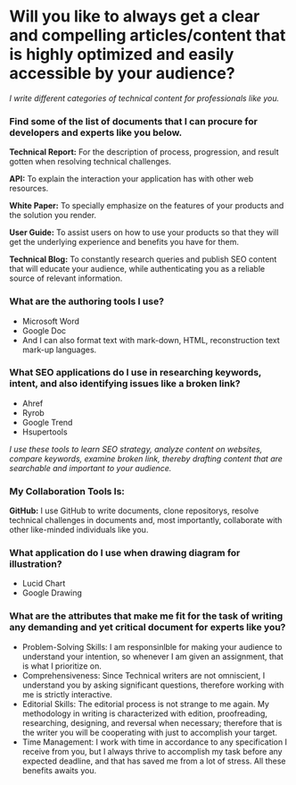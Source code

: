 # Will you like to always get a clear and compelling articles/content that is highly optimized and easily accessible by your audience?  

*I write different categories of technical content for professionals like you.*

### Find some of the list of documents that I can procure for developers and experts like you below.


**Technical Report:** For the description of process, progression, and result gotten when resolving technical challenges.


**API:** To explain the interaction your application has with other web resources.


**White Paper:** To specially emphasize on the features of your products and the solution you render. 

**User Guide:** To assist users on how to use your products so that they will get the underlying experience and benefits you have for them. 


**Technical Blog:** To constantly research queries and publish SEO content that will educate your audience, while authenticating you as a reliable source of relevant information.

### What are the authoring tools I use?
<ul>
<li>Microsoft Word</li> 
<li>Google Doc </li>
 <li>And I can also format text with mark-down, HTML, reconstruction text mark-up languages.</li>
</ul>



### What SEO applications do I use in researching keywords, intent, and also identifying issues like a broken link? 
<ul>
<li>Ahref</li>
<li>Ryrob</li>
<li>Google Trend</li>
<li>Hsupertools</li>
</ul>

*I use these tools to learn SEO strategy, analyze content on websites, compare keywords, examine broken link, thereby drafting content that are searchable and important to your audience.*

### My Collaboration Tools Is:
**GitHub:**
I use GitHub to write documents, clone repositorys, resolve technical challenges in documents and, most importantly, collaborate with other like-minded individuals like you. 

### What application do I use when drawing diagram for illustration? 

<ul>
<li>Lucid Chart</li>
<li>Google Drawing</li>
</ul>

### What are the attributes that make me fit for the task of writing any demanding and yet critical document for experts like you?

<ul>
<li> Problem-Solving Skills: I am responsinlble for making your audience to understand your intention, so whenever I am given an assignment, that is what I prioritize on.</li>

  
<li> Comprehensiveness: Since Technical writers are not omniscient, I understand you by asking significant questions, therefore working with me is strictly interactive.</li>

   
<li>Editorial Skills: The editorial process is not strange to me again. My methodology in writing is characterized with edition, proofreading, researching, designing, and reversal when necessary; therefore that is the writer you will be cooperating with just to accomplish your target.</li>


<li>Time Management: I work with time in accordance to any specification I receive from you, but I always thrive to accomplish my task before any expected deadline, and that has saved me from a lot of stress. All these benefits awaits you.</li>
</ul>
 
